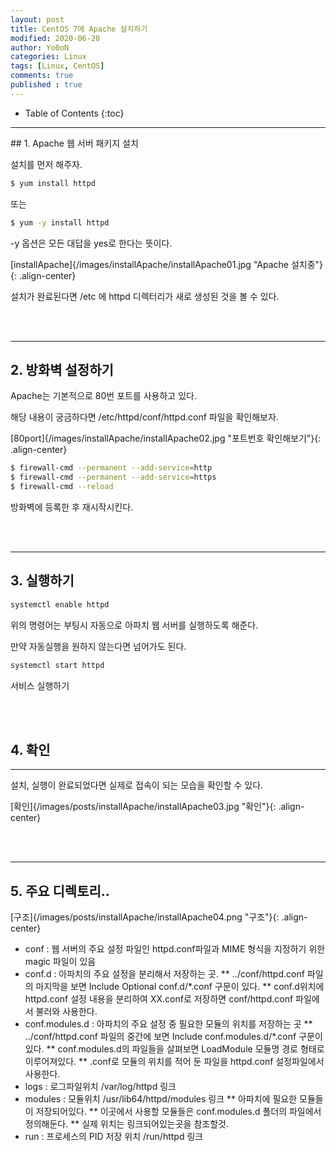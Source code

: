 ```yaml
---
layout: post
title: CentOS 7에 Apache 설치하기
modified: 2020-06-28
author: Yo0oN
categories: Linux
tags: [Linux, CentOS]
comments: true
published : true
---
```


* Table of Contents
{:toc}

<hr>
## 1. Apache 웹 서버 패키지 설치

설치를 먼저 해주자.
```bash
$ yum install httpd
```

또는

```bash
$ yum -y install httpd
```

-y 옵션은 모든 대답을 yes로 한다는 뜻이다.

[installApache]{/images/installApache/installApache01.jpg "Apache 설치중"}{: .align-center}

설치가 완료된다면 /etc 에 httpd 디렉터리가 새로 생성된 것을 볼 수 있다.

<br>
<br>
<hr>

## 2. 방화벽 설정하기

Apache는 기본적으로 80번 포트를 사용하고 있다.

해당 내용이 궁금하다면 /etc/httpd/conf/httpd.conf 파일을 확인해보자.

[80port]{/images/installApache/installApache02.jpg "포트번호 확인해보기"}{: .align-center}

```bash
$ firewall-cmd --permanent --add-service=http
$ firewall-cmd --permanent --add-service=https
$ firewall-cmd --reload
```

방화벽에 등록한 후 재시작시킨다.

<br>
<br>
<hr>

## 3. 실행하기

```bash
systemctl enable httpd
```

위의 명령어는 부팅시 자동으로 아파치 웹 서버를 실행하도록 해준다.

만약 자동실행을 원하지 않는다면 넘어가도 된다.

```bash
systemctl start httpd
```

서비스 실행하기

<br>
<br>

## 4. 확인
<hr>

설치, 실행이 완료되었다면 실제로 접속이 되는 모습을 확인할 수 있다.

[확인]{/images/posts/installApache/installApache03.jpg "확인"}{: .align-center}

<br>
<br>
<hr>

## 5. 주요 디렉토리..

[구조]{/images/posts/installApache/installApache04.png "구조"}{: .align-center}

* conf : 웹 서버의 주요 설정 파일인 httpd.conf파일과 MIME 형식을 지정하기 위한 magic 파일이 있음
* conf.d : 아파치의 주요 설정을 분리해서 저장하는 곳.
** ../conf/httpd.conf 파일의 마지막을 보면 Include Optional conf.d/*.conf 구문이 있다.
** conf.d위치에 httpd.conf 설정 내용을 분리하여 XX.conf로 저장하면 conf/httpd.conf 파일에서 불러와 사용한다.
* conf.modules.d : 아파치의 주요 설정 중 필요한 모듈의 위치를 저장하는 곳
** ../conf/httpd.conf 파일의 중간에 보면 Include conf.modules.d/*.conf 구문이 있다.
** conf.modules.d의 파일들을 살펴보면 LoadModule 모듈명 경로 형태로 이루어져있다. 
** .conf로 모듈의 위치를 적어 둔 파일을 httpd.conf 설정파일에서 사용한다.
* logs : 로그파일위치 /var/log/httpd 링크
* modules : 모듈위치 /usr/lib64/httpd/modules 링크
** 아파치에 필요한 모듈들이 저장되어있다.
** 이곳에서 사용할 모듈들은 conf.modules.d 폴더의 파일에서 정의해둔다.
** 실제 위치는 링크되어있는곳을 참조할것.
* run : 프로세스의 PID 저장 위치 /run/httpd 링크

